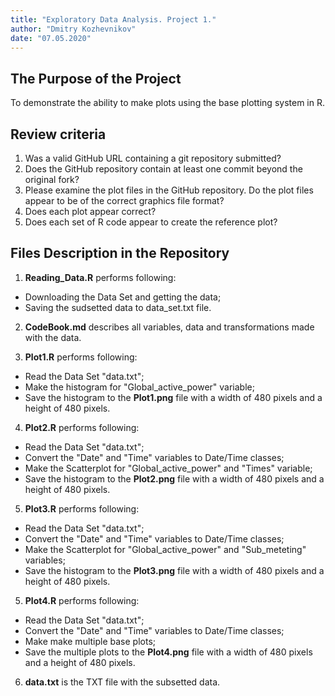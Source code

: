 ```yaml
---
title: "Exploratory Data Analysis. Project 1."
author: "Dmitry Kozhevnikov"
date: "07.05.2020"
---
```


## The Purpose of the Project
To demonstrate the ability to make plots using the base plotting system in R.

## Review criteria
1. Was a valid GitHub URL containing a git repository submitted?
2. Does the GitHub repository contain at least one commit beyond the original fork?
3. Please examine the plot files in the GitHub repository. Do the plot files appear to be of the correct graphics file format?
4. Does each plot appear correct?
6. Does each set of R code appear to create the reference plot?

## Files Description in the Repository
1. **Reading_Data.R** performs following:
+ Downloading the Data Set and getting the data;
+ Saving the sudsetted data to data_set.txt file.

2. **CodeBook.md** describes all variables, data and transformations made with the data.

3. **Plot1.R** performs following:
+ Read the Data Set "data.txt";
+ Make the histogram for "Global_active_power" variable;
+ Save the histogram to the **Plot1.png** file with a width of 480 pixels and a height of 480 pixels.

4. **Plot2.R** performs following:
+ Read the Data Set "data.txt";
+ Convert the "Date" and "Time" variables to Date/Time classes;
+ Make the Scatterplot for "Global_active_power" and "Times" variable;
+ Save the histogram to the **Plot2.png** file with a width of 480 pixels and a height of 480 pixels.

5. **Plot3.R** performs following:
+ Read the Data Set "data.txt";
+ Convert the "Date" and "Time" variables to Date/Time classes;
+ Make the Scatterplot for "Global_active_power" and "Sub_meteting" variables;
+ Save the histogram to the **Plot3.png** file with a width of 480 pixels and a height of 480 pixels.

5. **Plot4.R** performs following:
+ Read the Data Set "data.txt";
+ Convert the "Date" and "Time" variables to Date/Time classes;
+ Make make multiple base plots;
+ Save the multiple plots to the **Plot4.png** file with a width of 480 pixels and a height of 480 pixels.

6. **data.txt** is the TXT file with the subsetted data. 
